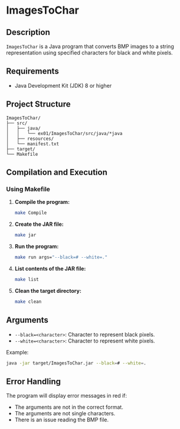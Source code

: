 # ImagesToChar

## Description
`ImagesToChar` is a Java program that converts BMP images to a string representation using specified characters for black and white pixels.

## Requirements
- Java Development Kit (JDK) 8 or higher

## Project Structure
```
ImagesToChar/
├── src/
│   ├── java/
│   │   └── ex01/ImagesToChar/src/java/*java
│   ├── resources/
│   └── manifest.txt
├── target/
└── Makefile
```

## Compilation and Execution

### Using Makefile

1. **Compile the program:**
    ```sh
    make Compile
    ```

2. **Create the JAR file:**
    ```sh
    make jar
    ```

3. **Run the program:**
    ```sh
    make run args="--black=# --white=."
    ```

4. **List contents of the JAR file:**
    ```sh
    make list
    ```

5. **Clean the target directory:**
    ```sh
    make clean
    ```

## Arguments
- `--black=<character>`: Character to represent black pixels.
- `--white=<character>`: Character to represent white pixels.

Example:
```sh
java -jar target/ImagesToChar.jar --black=# --white=.
```

## Error Handling
The program will display error messages in red if:
- The arguments are not in the correct format.
- The arguments are not single characters.
- There is an issue reading the BMP file.
